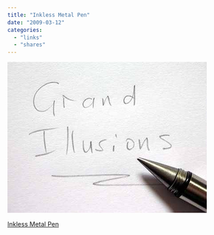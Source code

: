 ```yaml
---
title: "Inkless Metal Pen"
date: "2009-03-12"
categories: 
  - "links"
  - "shares"
---
```


![](images/4wnP83SaFkz4cyl0KvQcq2QRo1_500.jpg)

[Inkless Metal Pen](http://www.grand-illusions.com/acatalog/Metal_Pen.html)
